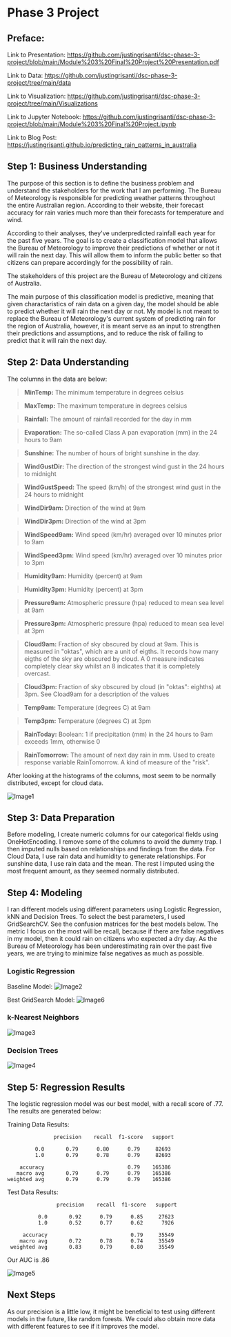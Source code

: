 # Phase 3 Project

## Preface:

Link to Presentation: https://github.com/justingrisanti/dsc-phase-3-project/blob/main/Module%203%20Final%20Project%20Presentation.pdf

Link to Data: https://github.com/justingrisanti/dsc-phase-3-project/tree/main/data

Link to Visualization: https://github.com/justingrisanti/dsc-phase-3-project/tree/main/Visualizations

Link to Jupyter Notebook: https://github.com/justingrisanti/dsc-phase-3-project/blob/main/Module%203%20Final%20Project.ipynb

Link to Blog Post: https://justingrisanti.github.io/predicting_rain_patterns_in_australia

## Step 1: Business Understanding

The purpose of this section is to define the business problem and understand the stakeholders for the work that I am performing. The Bureau of Meteorology is responsible for predicting weather patterns throughout the entire Australian region. According to their website, their forecast accuracy for rain varies much more than their forecasts for temperature and wind. 

According to their analyses, they've underpredicted rainfall each year for the past five years. The goal is to create a classification model that allows the Bureau of Meteorology to improve their predictions of whether or not it will rain the next day. This will allow them to inform the public better so that citizens can prepare accordingly for the possibility of rain. 

The stakeholders of this project are the Bureau of Meteorology and citizens of Australia.

The main purpose of this classification model is predictive, meaning that given charactaristics of rain data on a given day, the model should be able to predict whether it will rain the next day or not. My model is not meant to replace the Bureau of Meteorology's current system of predicting rain for the region of Australia, however, it is meant serve as an input to strengthen their predictions and assumptions, and to reduce the risk of failing to predict that it will rain the next day.

## Step 2: Data Understanding

The columns in the data are below:

> **MinTemp:** The minimum temperature in degrees celsius

>**MaxTemp:** The maximum temperature in degrees celsius

>**Rainfall:** The amount of rainfall recorded for the day in mm

>**Evaporation:** The so-called Class A pan evaporation (mm) in the 24 hours to 9am

>**Sunshine:** The number of hours of bright sunshine in the day.

>**WindGustDir:** The direction of the strongest wind gust in the 24 hours to midnight

>**WindGustSpeed:** The speed (km/h) of the strongest wind gust in the 24 hours to midnight

>**WindDir9am:** Direction of the wind at 9am

>**WindDir3pm:** Direction of the wind at 3pm

>**WindSpeed9am:** Wind speed (km/hr) averaged over 10 minutes prior to 9am

>**WindSpeed3pm:** Wind speed (km/hr) averaged over 10 minutes prior to 3pm

>**Humidity9am:** Humidity (percent) at 9am

>**Humidity3pm:** Humidity (percent) at 3pm

>**Pressure9am:** Atmospheric pressure (hpa) reduced to mean sea level at 9am

>**Pressure3pm:** Atmospheric pressure (hpa) reduced to mean sea level at 3pm

>**Cloud9am:** Fraction of sky obscured by cloud at 9am. This is measured in "oktas", which are a unit of eigths. It records how many eigths of the sky are obscured by cloud. A 0 measure indicates completely clear sky whilst an 8 indicates that it is completely overcast.

>**Cloud3pm:** Fraction of sky obscured by cloud (in "oktas": eighths) at 3pm. See Cload9am for a description of the values

>**Temp9am:** Temperature (degrees C) at 9am

>**Temp3pm:** Temperature (degrees C) at 3pm

>**RainToday:** Boolean: 1 if precipitation (mm) in the 24 hours to 9am exceeds 1mm, otherwise 0

>**RainTomorrow:** The amount of next day rain in mm. Used to create response variable RainTomorrow. A kind of measure of the "risk".

After looking at the histograms of the columns, most seem to be normally distributed, except for cloud data.

![Image1](https://raw.githubusercontent.com/justingrisanti/dsc-phase-3-project/main/Visualizations/ColumnsHist.png)

## Step 3: Data Preparation

Before modeling, I create numeric columns for our categorical fields using OneHotEncoding. I remove some of the columns to avoid the dummy trap. I then imputed nulls based on relationships and findings from the data. For Cloud Data, I use rain data and humidity to generate relationships. For sunshine data, I use rain data and the mean. The rest I imputed using the most frequent amount, as they seemed normally distributed.

## Step 4: Modeling

I ran different models using different parameters using Logistic Regression, kNN and Decision Trees. To select the best parameters, I used GridSearchCV. See the confusion matrices for the best models below. The metric I focus on the most will be recall, because if there are false negatives in my model, then it could rain on citizens who expected a dry day. As the Bureau of Meteorology has been underestimating rain over the past five years, we are trying to minimize false negatives as much as possible.

### Logistic Regression

Baseline Model:
![Image2](https://raw.githubusercontent.com/justingrisanti/dsc-phase-3-project/main/Visualizations/LogRegBase.png)

Best GridSearch Model:
![Image6](https://raw.githubusercontent.com/justingrisanti/dsc-phase-3-project/main/Visualizations/LogRegBest.png)

### k-Nearest Neighbors 

![Image3](https://raw.githubusercontent.com/justingrisanti/dsc-phase-3-project/main/Visualizations/KNN.png)

### Decision Trees

![Image4](https://raw.githubusercontent.com/justingrisanti/dsc-phase-3-project/main/Visualizations/DT.png)

## Step 5: Regression Results

The logistic regression model was our best model, with a recall score of .77. The results are generated below: 

Training Data Results:

                   precision    recall  f1-score   support

             0.0       0.79      0.80      0.79     82693
             1.0       0.79      0.78      0.79     82693

        accuracy                           0.79    165386
       macro avg       0.79      0.79      0.79    165386
    weighted avg       0.79      0.79      0.79    165386



Test Data Results:

                    precision    recall  f1-score   support

              0.0       0.92      0.79      0.85     27623
              1.0       0.52      0.77      0.62      7926

         accuracy                           0.79     35549
        macro avg       0.72      0.78      0.74     35549
     weighted avg       0.83      0.79      0.80     35549


Our AUC is .86

![Image5](https://raw.githubusercontent.com/justingrisanti/dsc-phase-3-project/main/Visualizations/AUC.png)

## Next Steps

As our precision is a little low, it might be beneficial to test using different models in the future, like random forests. We could also obtain more data with different features to see if it improves the model.

